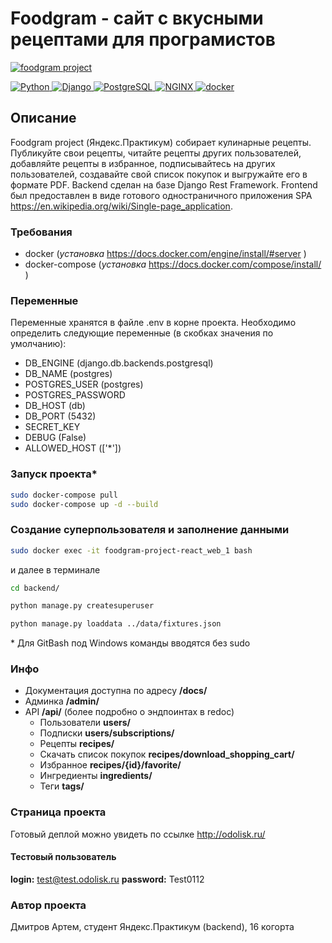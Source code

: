 # Foodgram - сайт с вкусными рецептами для програмистов

[![foodgram project](https://github.com/odolisk/foodgram-project-react/actions/workflows/foodgram_project.yml/badge.svg)](https://github.com/odolisk/foodgram-project-react/actions/workflows/main.yml)

<p>
    <a href="https://www.python.org/" rel="nofollow"><img src="https://camo.githubusercontent.com/938bc97e6c0351babffcd724243f78c6654833e451efc6ce3f5d66a635727a9c/68747470733a2f2f696d672e736869656c64732e696f2f62616467652f2d507974686f6e2d3436343634363f3f7374796c653d666c61742d737175617265266c6f676f3d507974686f6e" alt="Python" data-canonical-src="https://img.shields.io/badge/-Python-464646??style=flat-square&amp;logo=Python" style="max-width:100%;">
    </a>
    <a href="https://www.djangoproject.com/" rel="nofollow"><img src="https://camo.githubusercontent.com/99e48bebd1b4c03828d16f8625f34439aa7d298ea573dd4e209ea593a769bd06/68747470733a2f2f696d672e736869656c64732e696f2f62616467652f2d446a616e676f2d3436343634363f3f7374796c653d666c61742d737175617265266c6f676f3d446a616e676f" alt="Django" data-canonical-src="https://img.shields.io/badge/-Django-464646??style=flat-square&amp;logo=Django" style="max-width:100%;">
    </a>
    <a href="https://www.postgresql.org/" rel="nofollow"><img src="https://camo.githubusercontent.com/18b5ef277b89701f948c212d45d3460070037bda9712fe5f1e64315811356ea2/68747470733a2f2f696d672e736869656c64732e696f2f62616467652f2d506f737467726553514c2d3436343634363f3f7374796c653d666c61742d737175617265266c6f676f3d506f737467726553514c" alt="PostgreSQL" data-canonical-src="https://img.shields.io/badge/-PostgreSQL-464646??style=flat-square&amp;logo=PostgreSQL" style="max-width:100%;">
    </a>
    <a href="https://nginx.org/ru/" rel="nofollow"><img src="https://camo.githubusercontent.com/b9f9edede39c7f898e25e81ce431f7c4b8d0b375c05768fd6916e599fcba219f/68747470733a2f2f696d672e736869656c64732e696f2f62616467652f2d4e47494e582d3436343634363f3f7374796c653d666c61742d737175617265266c6f676f3d4e47494e58" alt="NGINX" data-canonical-src="https://img.shields.io/badge/-NGINX-464646??style=flat-square&amp;logo=NGINX" style="max-width:100%;">
    </a>
    <a href="https://www.docker.com/" rel="nofollow"><img src="https://camo.githubusercontent.com/038c45c7c5f0059723bba28b5b77bd9ac7994c8da774814c8fcb620f4bc61b35/68747470733a2f2f696d672e736869656c64732e696f2f62616467652f2d646f636b65722d3436343634363f3f7374796c653d666c61742d737175617265266c6f676f3d646f636b6572" alt="docker" data-canonical-src="https://img.shields.io/badge/-docker-464646??style=flat-square&amp;logo=docker" style="max-width:100%;">
    </a>
</p>

## Описание

Foodgram project (Яндекс.Практикум) собирает кулинарные рецепты. Публикуйте свои рецепты, читайте рецепты других пользователей, добавляйте рецепты в избранное, подписывайтесь на других пользователей, создавайте свой список покупок и выгружайте его в формате PDF.
Backend сделан на базе Django Rest Framework. Frontend был предоставлен в виде готового одностраничного приложения SPA <https://en.wikipedia.org/wiki/Single-page_application>.

### Требования

- docker (_установка_ <https://docs.docker.com/engine/install/#server> )
- docker-compose (_установка_ <https://docs.docker.com/compose/install/> )

### Переменные

Переменные хранятся в файле .env в корне проекта.
Необходимо определить следующие переменные (в скобках значения по умолчанию):

- DB_ENGINE (django.db.backends.postgresql)
- DB_NAME (postgres)
- POSTGRES_USER (postgres)
- POSTGRES_PASSWORD
- DB_HOST (db)
- DB_PORT (5432)
- SECRET_KEY
- DEBUG (False)
- ALLOWED_HOST (['*'])

### Запуск проекта*

```bash
sudo docker-compose pull
sudo docker-compose up -d --build
```

### Создание суперпользователя и заполнение данными

```bash
sudo docker exec -it foodgram-project-react_web_1 bash
```

и далее в терминале

```bash
cd backend/

python manage.py createsuperuser

python manage.py loaddata ../data/fixtures.json 
```

\* Для GitBash под Windows команды вводятся без sudo

### Инфо

- Документация доступна по адресу **/docs/**
- Админка **/admin/**
- API **/api/** (более подробно о эндпоинтах в redoc)
  - Пользователи **users/**
  - Подписки **users/subscriptions/**
  - Рецепты **recipes/**
  - Скачать список покупок **recipes/download_shopping_cart/**
  - Избранное **recipes/{id}/favorite/**
  - Ингредиенты **ingredients/**
  - Теги **tags/**

### Страница проекта

Готовый деплой можно увидеть по ссылке <http://odolisk.ru/>

#### Тестовый пользователь

**login:** test@test.odolisk.ru
**password:** Test0112

### Автор проекта

Дмитров Артем, студент Яндекс.Практикум (backend), 16 когорта
